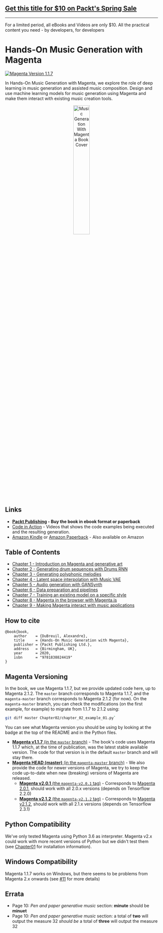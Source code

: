 ## [Get this title for $10 on Packt's Spring Sale](https://www.packt.com/B14862?utm_source=github&utm_medium=packt-github-repo&utm_campaign=spring_10_dollar_2022)
-----
For a limited period, all eBooks and Videos are only $10. All the practical content you need \- by developers, for developers

# Hands-On Music Generation with Magenta

[![Magenta Version 1.1.7](./docs/magenta-v1.1.7-badge.svg)](https://github.com/magenta/magenta/releases/tag/1.1.7)

In Hands-On Music Generation with Magenta, we explore the role of deep learning in music generation and assisted music composition. Design and use machine learning models for music generation using Magenta and make them interact with existing music creation tools.

<p align="center">
<img width="33%" alt="Music Generation With Magenta Book Cover" title="Music Generation With Magenta Book Cover" src="./docs/music-generation-with-magenta-book-cover.jpeg">
<p>

## Links

- **[Packt Publishing](https://www.packtpub.com/eu/data/hands-on-music-generation-with-magenta) - Buy the book in ebook format or paperback**
- [Code in Action](https://www.youtube.com/playlist?list=PLWPX7CYPrFFqvJW-vPU0puAo8vqyzq0A6) - Videos that shows the code examples being executed and the resulting generation.
- [Amazon Kindle](https://www.amazon.com/Hands-Music-Generation-Magenta-composition-ebook/dp/B0847S8R48) or [Amazon Paperback](https://www.amazon.com/Hands-Music-Generation-Magenta-composition/dp/1838824413) - Also available on Amazon

## Table of Contents

- [Chapter 1 - Introduction on Magenta and generative art](Chapter01)
- [Chapter 2 - Generating drum sequences with Drums RNN](Chapter02)
- [Chapter 3 - Generating polyphonic melodies](Chapter03)
- [Chapter 4 - Latent space interpolation with Music VAE](Chapter04)
- [Chapter 5 - Audio generation with GANSynth](Chapter05)
- [Chapter 6 - Data preparation and pipelines](Chapter06)
- [Chapter 7 - Training an existing model on a specific style](Chapter07)
- [Chapter 8 - Magenta in the browser with Magenta.js](Chapter08)
- [Chapter 9 - Making Magenta interact with music applications](Chapter09)

## How to cite

```
@book{book,
    author    = {DuBreuil, Alexandre},
    title     = {Hands-On Music Generation with Magenta},
    publisher = {Packt Publishing Ltd.},
    address   = {Birmingham, UK},
    year      = 2020,
    isbn      = "9781838824419"
}
```

## Magenta Versioning

In the book, we use Magenta 1.1.7, but we provide updated code here, up to Magenta 2.1.2. The `master` branch corresponds to Magenta 1.1.7, and the `magenta-master` branch corresponds to Magenta 2.1.2 (for now). On the `magenta-master` branch, you can check the modifications (on the first example, for example) to migrate from 1.1.7 to 2.1.2 using:

```bash
git diff master Chapter02/chapter_02_example_01.py`
```

You can see what Magenta version you should be using by looking at the badge at the top of the README and in the Python files.

- [**Magenta v1.1.7** (in the `master` branch)](https://github.com/PacktPublishing/hands-on-music-generation-with-magenta) - The book's code uses Magenta 1.1.7 which, at the time of publication, was the latest stable available version. The code for that version is in the default `master` branch and will stay there.
- [**Magenta HEAD (master)** (in the `magenta-master` branch)](https://github.com/PacktPublishing/hands-on-music-generation-with-magenta/tree/magenta-master) - We also provide the code for newer versions of Magenta, we try to keep the code up-to-date when new (breaking) versions of Magenta are released.
    - [**Magenta v2.0.1** (the `magenta-v2.0.1` tag)](https://github.com/PacktPublishing/hands-on-music-generation-with-magenta/releases/tag/magenta-v2.0.1) - Corresponds to [Magenta 2.0.1](https://github.com/magenta/magenta/releases/tag/2.0.1), should work with all 2.0.x versions (depends on Tensorflow 2.2.0)
    - [**Magenta v2.1.2** (the `magenta-v2.1.2` tag)](https://github.com/PacktPublishing/hands-on-music-generation-with-magenta/releases/tag/magenta-v2.1.2) - Corresponds to [Magenta v2.1.2](https://github.com/magenta/magenta/releases/tag/v2.1.2), should work with all 2.1.x versions (depends on Tensorflow 2.3.1)
  
## Python Compatibility

We've only tested Magenta using Python 3.6 as interpreter. Magenta v2.x could work with more recent versions of Python but we didn't test them (see [Chapter01](Chapter01) for installation information).

## Windows Compatibility

Magenta 1.1.7 works on Windows, but there seems to be problems from Magenta 2.x onwards (see [#11](https://github.com/PacktPublishing/hands-on-music-generation-with-magenta/issues/11) for more details)

  
## Errata
  
* Page 10: _Pen and paper generative music_ section: **minute** should be **minuet**
* Page 10: _Pen and paper generative music_ section: a total of **two** will output the measure 32 _should be_ a total of **three** will output the measure 32
